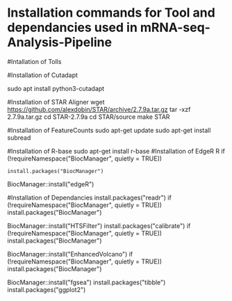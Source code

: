 # Installation commands for Tool and dependancies used in mRNA-seq-Analysis-Pipeline 
#Intallation of Tolls

#Installation of Cutadapt

sudo apt install python3-cutadapt

#Installation of STAR Aligner
wget https://github.com/alexdobin/STAR/archive/2.7.9a.tar.gz
tar -xzf 2.7.9a.tar.gz
cd STAR-2.7.9a
cd STAR/source
make STAR

#Installation of FeatureCounts
sudo apt-get update
sudo apt-get install subread

#Installation of R-base
sudo apt-get install r-base
#Installation of EdgeR
R
if (!requireNamespace("BiocManager", quietly = TRUE))

    install.packages("BiocManager")

BiocManager::install("edgeR")

#Installation of Dependancies
install.packages("readr")
if (!requireNamespace("BiocManager", quietly = TRUE))
    install.packages("BiocManager")

BiocManager::install("HTSFilter")
install.packages("calibrate")
if (!requireNamespace("BiocManager", quietly = TRUE))
    install.packages("BiocManager")

BiocManager::install("EnhancedVolcano")
if (!requireNamespace("BiocManager", quietly = TRUE))
    install.packages("BiocManager")

BiocManager::install("fgsea")
install.packages("tibble")
install.packages("ggplot2")


